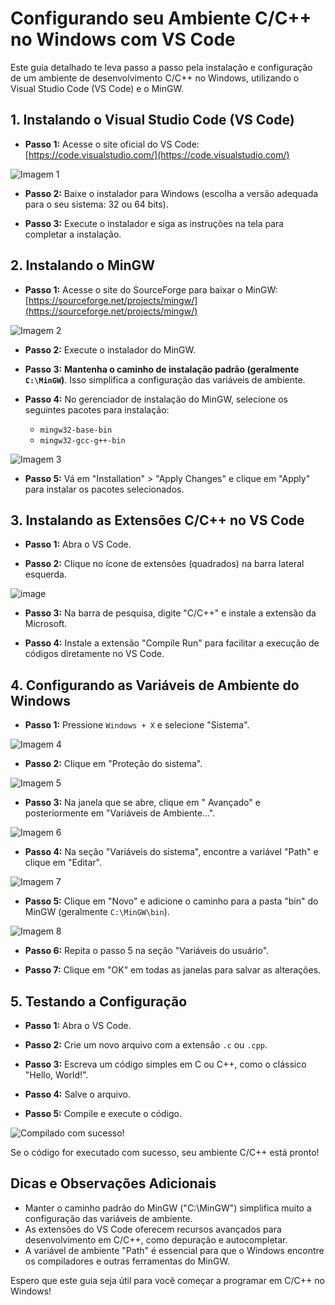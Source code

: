 # Configurando seu Ambiente C/C++ no Windows com VS Code

Este guia detalhado te leva passo a passo pela instalação e configuração de um ambiente de desenvolvimento C/C++ no Windows, utilizando o Visual Studio Code (VS Code) e o MinGW.

## 1. Instalando o Visual Studio Code (VS Code)

* **Passo 1:** Acesse o site oficial do VS Code: [https://code.visualstudio.com/](https://code.visualstudio.com/)

![Imagem 1](https://github.com/user-attachments/assets/2f2b1bed-8fc8-434f-a55a-3a989d95c6ce)

* **Passo 2:** Baixe o instalador para Windows (escolha a versão adequada para o seu sistema: 32 ou 64 bits).

* **Passo 3:** Execute o instalador e siga as instruções na tela para completar a instalação.
  

## 2. Instalando o MinGW

* **Passo 1:** Acesse o site do SourceForge para baixar o MinGW: [https://sourceforge.net/projects/mingw/](https://sourceforge.net/projects/mingw/)

![Imagem 2](https://github.com/user-attachments/assets/7b3a70f5-d47d-4fed-852e-176693932f37)

* **Passo 2:** Execute o instalador do MinGW.

* **Passo 3:** **Mantenha o caminho de instalação padrão (geralmente `C:\MinGW`)**. Isso simplifica a configuração das variáveis de ambiente.

* **Passo 4:** No gerenciador de instalação do MinGW, selecione os seguintes pacotes para instalação:
    * `mingw32-base-bin`
    * `mingw32-gcc-g++-bin`

 ![Imagem 3](https://github.com/user-attachments/assets/f834eaea-16be-4a9a-b80d-8f70856c2244)

* **Passo 5:** Vá em "Installation" > "Apply Changes" e clique em "Apply" para instalar os pacotes selecionados.

## 3. Instalando as Extensões C/C++ no VS Code

* **Passo 1:** Abra o VS Code.

* **Passo 2:** Clique no ícone de extensões (quadrados) na barra lateral esquerda.

![image](https://github.com/user-attachments/assets/8fb361cc-69eb-4353-ad67-f52a7018bef6)

* **Passo 3:** Na barra de pesquisa, digite "C/C++" e instale a extensão da Microsoft.

* **Passo 4:** Instale a extensão "Compile Run" para facilitar a execução de códigos diretamente no VS Code.

## 4. Configurando as Variáveis de Ambiente do Windows

* **Passo 1:** Pressione `Windows + X` e selecione "Sistema".

![Imagem 4](https://github.com/user-attachments/assets/ff9f1088-905b-400a-a857-930b5b46112c)
  
* **Passo 2:** Clique em "Proteção do sistema".

![Imagem 5](https://github.com/user-attachments/assets/adca6c09-c68e-484a-88ec-750a93427fd4)

* **Passo 3:** Na janela que se abre, clique em " Avançado" e posteriormente em "Variáveis de Ambiente...".

![Imagem 6](https://github.com/user-attachments/assets/e03035d1-e473-40b8-b377-bd6d9f2d838f)

* **Passo 4:** Na seção "Variáveis do sistema", encontre a variável "Path" e clique em "Editar".

![Imagem 7](https://github.com/user-attachments/assets/eee27f47-7f69-4c43-b754-d435dce38211)

* **Passo 5:** Clique em "Novo" e adicione o caminho para a pasta "bin" do MinGW (geralmente `C:\MinGW\bin`).

![Imagem 8](https://github.com/user-attachments/assets/2f5a2fbf-4a81-424c-86ac-0d6ba6f0ad36)

* **Passo 6:** Repita o passo 5 na seção "Variáveis do usuário".

* **Passo 7:** Clique em "OK" em todas as janelas para salvar as alterações.

## 5. Testando a Configuração

* **Passo 1:** Abra o VS Code.

* **Passo 2:** Crie um novo arquivo com a extensão `.c` ou `.cpp`.

* **Passo 3:** Escreva um código simples em C ou C++, como o clássico "Hello, World!".

* **Passo 4:** Salve o arquivo.

* **Passo 5:** Compile e execute o código.

![Compilado com sucesso!](https://github.com/user-attachments/assets/63bef070-630f-4258-8f8a-7e95d62f4636)

Se o código for executado com sucesso, seu ambiente C/C++ está pronto!


## Dicas e Observações Adicionais

* Manter o caminho padrão do MinGW ("C:\MinGW") simplifica muito a configuração das variáveis de ambiente.
* As extensões do VS Code oferecem recursos avançados para desenvolvimento em C/C++, como depuração e autocompletar.
* A variável de ambiente "Path" é essencial para que o Windows encontre os compiladores e outras ferramentas do MinGW.

Espero que este guia seja útil para você começar a programar em C/C++ no Windows!
